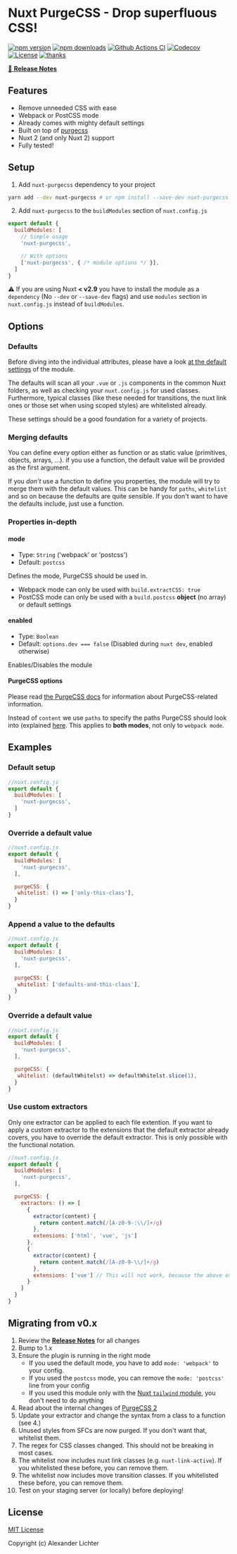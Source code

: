 # Nuxt PurgeCSS - Drop superfluous CSS!

[![npm version][npm-version-src]][npm-version-href]
[![npm downloads][npm-downloads-src]][npm-downloads-href]
[![Github Actions CI][github-actions-ci-src]][github-actions-ci-href]
[![Codecov][codecov-src]][codecov-href]
[![License][license-src]][license-href]
[![thanks](https://img.shields.io/badge/thanks-%E2%99%A5-ff69b4.svg)](https://thanks.lichter.io/)

[📖 **Release Notes**](./CHANGELOG.md)

## Features

* Remove unneeded CSS with ease
* Webpack or PostCSS mode
* Already comes with mighty default settings
* Built on top of [purgecss](https://github.com/FullHuman/purgecss)
* Nuxt 2 (and only Nuxt 2) support
* Fully tested!

## Setup

1. Add `nuxt-purgecss` dependency to your project

```bash
yarn add --dev nuxt-purgecss # or npm install --save-dev nuxt-purgecss
```

2. Add `nuxt-purgecss` to the `buildModules` section of `nuxt.config.js`

```js
export default {
  buildModules: [
    // Simple usage
    'nuxt-purgecss',

    // With options
    ['nuxt-purgecss', { /* module options */ }],
  ]
}
```

:warning: If you are using Nuxt **< v2.9** you have to install the module as a `dependency` (No `--dev` or `--save-dev` flags) and use `modules` section in `nuxt.config.js` instead of `buildModules`.


## Options

### Defaults

Before diving into the individual attributes, please have a look [at the default settings](https://github.com/Developmint/nuxt-purgecss/blob/master/lib/utils.js) of the module.

The defaults will scan all your `.vue` or `.js` components in the common Nuxt folders, as well as checking your `nuxt.config.js` for used classes.
Furthermore, typical classes (like these needed for transitions, the nuxt link ones or those set when using scoped styles) are whitelisted already.

These settings should be a good foundation for a variety of projects.

### Merging defaults

You can define every option either as function or as static value (primitives, objects, arrays, ...).
if you use a function, the default value will be provided as the first argument.

If you *don't* use a function to define you properties, the module will try to
merge them with the default values. This can be handy for `paths`, `whitelist` and so on because
the defaults are quite sensible. If you don't want to have the defaults include, just use a function.

### Properties in-depth

#### mode

* Type: `String` ('webpack' or 'postcss')
* Default: `postcss`

Defines the mode, PurgeCSS should be used in.

* Webpack mode can only be used with `build.extractCSS: true`
* PostCSS mode can only be used with a `build.postcss` **object** (no array) or default settings

#### enabled

* Type: `Boolean`
* Default: `options.dev === false` (Disabled during `nuxt dev`, enabled otherwise)

Enables/Disables the module

#### PurgeCSS options

Please read [the PurgeCSS docs](https://www.purgecss.com/configuration) for information about
PurgeCSS-related information.

Instead of `content` we use `paths` to specify the paths PurgeCSS should look into (explained [here](https://www.purgecss.com/with-webpack#options).
This applies to **both modes**, not only to `webpack mode`.

## Examples

### Default setup

```js
//nuxt.config.js
export default {
  buildModules: [
    'nuxt-purgecss',
  ]
}
```

### Override a default value


```js
//nuxt.config.js
export default {
  buildModules: [
    'nuxt-purgecss',
  ],

  purgeCSS: {
   whitelist: () => ['only-this-class'],
  }
}
```

### Append a value to the defaults


```js
//nuxt.config.js
export default {
  buildModules: [
    'nuxt-purgecss',
  ],

  purgeCSS: {
   whitelist: ['defaults-and-this-class'],
  }
}
```

### Override a default value


```js
//nuxt.config.js
export default {
  buildModules: [
    'nuxt-purgecss',
  ],

  purgeCSS: {
   whitelist: (defaultWhitelst) => defaultWhitelst.slice(1),
  }
}
```

### Use custom extractors
Only one extractor can be applied to each file extention.
If you want to apply a custom extractor to the extensions that the default extractor already covers, you have to override the default extractor. This is only possible with the functional notation.

```js
//nuxt.config.js
export default {
  buildModules: [
    'nuxt-purgecss',
  ],

  purgeCSS: {
    extractors: () => [
      {
        extractor(content) {
          return content.match(/[A-z0-9-:\\/]+/g)
        },
        extensions: ['html', 'vue', 'js']
      },
      {
        extractor(content) {
          return content.match(/[A-z0-9-\\/]+/g)
        },
        extensions: ['vue'] // This will not work, because the above extractor is applied to 'vue' already.
      }
    ]
  }
}
```

## Migrating from v0.x

1. Review the [**Release Notes**](./CHANGELOG.md) for all changes
2. Bump to 1.x
3. Ensure the plugin is running in the right mode
    * If you used the default mode, you have to add `mode: 'webpack'` to your config.
    * If you used the `postcss` mode, you can remove the `mode: 'postcss'` line from your config
    * If you used this module only with the [Nuxt `tailwind` module](https://github.com/nuxt-community/tailwindcss-module), you don't need to do anything
4. Read about the internal changes of [PurgeCSS 2](https://github.com/fullhuman/purgecss/releases)
5. Update your extractor and change the syntax from a class to a function (see 4.)
6. Unused styles from SFCs are now purged. If you don't want that, whitelist them.
7. The regex for CSS classes changed. This should not be breaking in most cases.
8. The whitelist now includes nuxt link classes (e.g. `nuxt-link-active`). If you whitelisted these before, you can remove them.
9. The whitelist now includes move transition classes. If you whitelisted these before, you can remove them.
10. Test on your staging server (or locally) before deploying!

## License

[MIT License](./LICENSE)

Copyright (c) Alexander Lichter

<!-- Badges -->
[npm-version-src]: https://img.shields.io/npm/v/nuxt-purgecss/latest.svg
[npm-version-href]: https://npmjs.com/package/nuxt-purgecss

[npm-downloads-src]: https://img.shields.io/npm/dt/nuxt-purgecss.svg
[npm-downloads-href]: https://npmjs.com/package/nuxt-purgecss

[github-actions-ci-src]: https://github.com/Developmint/nuxt-purgecss/workflows/ci/badge.svg
[github-actions-ci-href]: https://github.com/Developmint/nuxt-purgecss/actions?query=workflow%3Aci

[codecov-src]: https://img.shields.io/codecov/c/github/Developmint/nuxt-purgecss.svg
[codecov-href]: https://codecov.io/gh/Developmint/nuxt-purgecss

[license-src]: https://img.shields.io/npm/l/nuxt-purgecss.svg
[license-href]: https://npmjs.com/package/nuxt-purgecss

